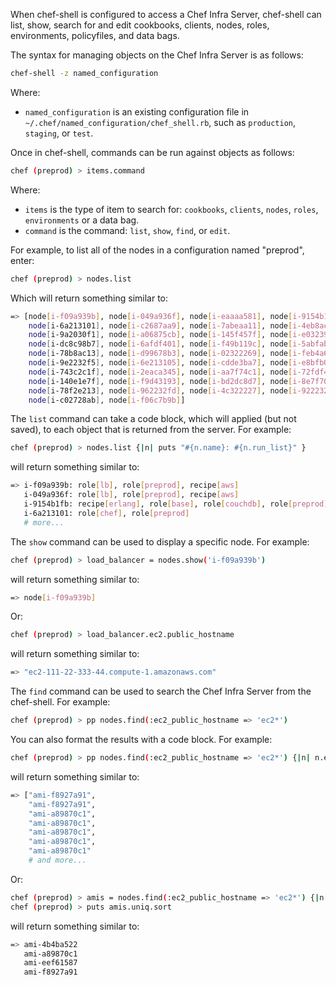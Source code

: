 When chef-shell is configured to access a Chef Infra Server, chef-shell
can list, show, search for and edit cookbooks, clients, nodes, roles,
environments, policyfiles, and data bags.

The syntax for managing objects on the Chef Infra Server is as follows:

```bash
chef-shell -z named_configuration
```

Where:

-   `named_configuration` is an existing configuration file in
    `~/.chef/named_configuration/chef_shell.rb`, such as `production`,
    `staging`, or `test`.

Once in chef-shell, commands can be run against objects as follows:

```bash
chef (preprod) > items.command
```

Where:

-   `items` is the type of item to search for: `cookbooks`, `clients`,
    `nodes`, `roles`, `environments` or a data bag.
-   `command` is the command: `list`, `show`, `find`, or `edit`.

For example, to list all of the nodes in a configuration named
"preprod", enter:

```bash
chef (preprod) > nodes.list
```

Which will return something similar to:

```bash
=> [node[i-f09a939b], node[i-049a936f], node[i-eaaaa581], node[i-9154b1fb],
    node[i-6a213101], node[i-c2687aa9], node[i-7abeaa11], node[i-4eb8ac25],
    node[i-9a2030f1], node[i-a06875cb], node[i-145f457f], node[i-e032398b],
    node[i-dc8c98b7], node[i-6afdf401], node[i-f49b119c], node[i-5abfab31],
    node[i-78b8ac13], node[i-d99678b3], node[i-02322269], node[i-feb4a695],
    node[i-9e2232f5], node[i-6e213105], node[i-cdde3ba7], node[i-e8bfb083],
    node[i-743c2c1f], node[i-2eaca345], node[i-aa7f74c1], node[i-72fdf419],
    node[i-140e1e7f], node[i-f9d43193], node[i-bd2dc8d7], node[i-8e7f70e5],
    node[i-78f2e213], node[i-962232fd], node[i-4c322227], node[i-922232f9],
    node[i-c02728ab], node[i-f06c7b9b]]
```

The `list` command can take a code block, which will applied (but not
saved), to each object that is returned from the server. For example:

```bash
chef (preprod) > nodes.list {|n| puts "#{n.name}: #{n.run_list}" }
```

will return something similar to:

```bash
=> i-f09a939b: role[lb], role[preprod], recipe[aws]
   i-049a936f: role[lb], role[preprod], recipe[aws]
   i-9154b1fb: recipe[erlang], role[base], role[couchdb], role[preprod],
   i-6a213101: role[chef], role[preprod]
   # more...
```

The `show` command can be used to display a specific node. For example:

```bash
chef (preprod) > load_balancer = nodes.show('i-f09a939b')
```

will return something similar to:

```bash
=> node[i-f09a939b]
```

Or:

```bash
chef (preprod) > load_balancer.ec2.public_hostname
```

will return something similar to:

```bash
=> "ec2-111-22-333-44.compute-1.amazonaws.com"
```

The `find` command can be used to search the Chef Infra Server from the
chef-shell. For example:

```bash
chef (preprod) > pp nodes.find(:ec2_public_hostname => 'ec2*')
```

You can also format the results with a code block. For example:

```bash
chef (preprod) > pp nodes.find(:ec2_public_hostname => 'ec2*') {|n| n.ec2.ami_id } and nil
```

will return something similar to:

```bash
=> ["ami-f8927a91",
    "ami-f8927a91",
    "ami-a89870c1",
    "ami-a89870c1",
    "ami-a89870c1",
    "ami-a89870c1",
    "ami-a89870c1"
    # and more...
```

Or:

```bash
chef (preprod) > amis = nodes.find(:ec2_public_hostname => 'ec2*') {|n| n.ec2.ami_id }
chef (preprod) > puts amis.uniq.sort
```

will return something similar to:

```bash
=> ami-4b4ba522
   ami-a89870c1
   ami-eef61587
   ami-f8927a91
```
